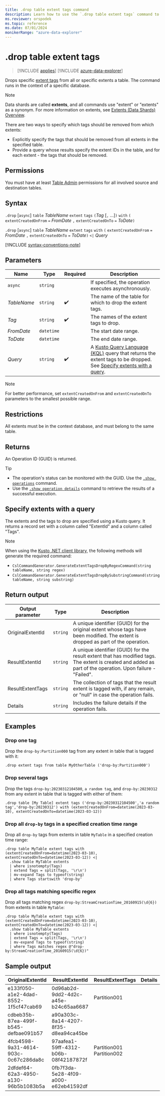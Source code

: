 ```yaml
---
title: .drop table extent tags command
description: Learn how to use the `.drop table extent tags` command to drop extent tags from a specified table in a database.
ms.reviewer: orspodek
ms.topic: reference
ms.date: 07/01/2024
monikerRange: "azure-data-explorer"
---
```


# .drop table extent tags

> [!INCLUDE [applies](../includes/applies-to-version/applies.md)] [!INCLUDE [azure-data-explorer](../includes/applies-to-version/azure-data-explorer.md)]

Drops specific [extent tags](extent-tags.md) from all or specific extents a table. The command runs in the context of a specific database.

> [!NOTE]
> Data shards are called **extents**, and all commands use "extent" or "extents" as a synonym.
> For more information on extents, see [Extents (Data Shards) Overview](extents-overview.md).

There are two ways to specify which tags should be removed from which extents:

* Explicitly specify the tags that should be removed from all extents in the specified table.
* Provide a query whose results specify the extent IDs in the table, and for each extent - the tags that should be removed.

## Permissions

You must have at least [Table Admin](../access-control/role-based-access-control.md) permissions for all involved source and destination tables.

## Syntax

`.drop` [`async`] `table` *TableName* `extent` `tags` `(`*Tag* [`,` ...]`)` `with` `(` `extentCreatedOnFrom` `=` *FromDate* `,` `extentCreatedOnTo` `=` *ToDate*`)`

`.drop` [`async`] `table` *TableName* `extent` `tags` `with` `(` `extentCreatedOnFrom` `=` *FromDate* `,` `extentCreatedOnTo` `=` *ToDate*`)` `<|` *Query*

[!INCLUDE [syntax-conventions-note](../includes/syntax-conventions-note.md)]

## Parameters

|Name|Type|Required|Description|
|--|--|--|--|
|`async`| `string` ||If specified, the operation executes asynchronously.|
|*TableName*| `string` | :heavy_check_mark:|The name of the table for which to drop the extent tags.|
|*Tag*| `string` | :heavy_check_mark:|The names of the extent tags to drop.|
|*FromDate*| `datetime` ||The start date range.|
|*ToDate*| `datetime` ||The end date range.|
|*Query*| `string` | :heavy_check_mark:|A [Kusto Query Language (KQL)](../query/index.md) query that returns the extent tags to be dropped. See [Specify extents with a query](#specify-extents-with-a-query).|

> [!NOTE]
> For better performance, set `extentCreatedOnFrom` and `extentCreatedOnTo` parameters to the smallest possible range.

## Restrictions

All extents must be in the context database, and must belong to the same table.

## Returns

An Operation ID (GUID) is returned.

> [!TIP]
>
> * The operation's status can be monitored with the GUID. Use the [`.show operations`](show-operations.md) command.
> * Use the [`.show operation details`](show-operation-details.md) command to retrieve the results of a successful execution.

## Specify extents with a query

The extents and the tags to drop are specified using a Kusto query. It returns a record set with a column called "ExtentId" and a column called "Tags".

> [!NOTE]
> When using the [Kusto .NET client library](../api/netfx/about-kusto-data.md), the following methods will generate the required command:
>
> * `CslCommandGenerator.GenerateExtentTagsDropByRegexCommand(string tableName, string regex)`
> * `CslCommandGenerator.GenerateExtentTagsDropBySubstringCommand(string tableName, string substring)`

## Return output

Output parameter |Type |Description
---|---|---
OriginalExtentId | `string` |A unique identifier (GUID) for the original extent whose tags have been modified. The extent is dropped as part of the operation.
ResultExtentId | `string` |A unique identifier (GUID) for the result extent that has modified tags. The extent is created and added as part of the operation. Upon failure - "Failed".
ResultExtentTags | `string` |The collection of tags that the result extent is tagged with, if any remain, or "null" in case the operation fails.
Details | `string` |Includes the failure details if the operation fails.

## Examples

### Drop one tag

Drop the `drop-by:Partition000` tag from any extent in table that is tagged with it:

```kusto
.drop extent tags from table MyOtherTable ('drop-by:Partition000')
```

### Drop several tags

Drop the tags `drop-by:20230312104500`, `a random tag`, and `drop-by:20230312` from any extent in table that is tagged with either of them:

```kusto
.drop table [My Table] extent tags ('drop-by:20230312104500','a random tag','drop-by:20230312') with (extentCreatedOnFrom=datetime(2023-03-10), extentCreatedOnTo=datetime(2023-03-12))
```

### Drop all `drop-by` tags in a specified creation time range

Drop all `drop-by` tags from extents in table `MyTable` in a specified creation time range:

```kusto
.drop table MyTable extent tags with (extentCreatedOnFrom=datetime(2023-03-10), extentCreatedOnTo=datetime(2023-03-12)) <| 
  .show table MyTable extents 
  | where isnotempty(Tags)
  | extend Tags = split(Tags, '\r\n') 
  | mv-expand Tags to typeof(string)
  | where Tags startswith 'drop-by'
```

### Drop all tags matching specific regex

Drop all tags matching regex `drop-by:StreamCreationTime_20160915(\d{6})` from extents in table `MyTable`:

```kusto
.drop table MyTable extent tags with (extentCreatedOnFrom=datetime(2023-03-10), extentCreatedOnTo=datetime(2023-03-12)) <| 
  .show table MyTable extents 
  | where isnotempty(Tags)
  | extend Tags = split(Tags, '\r\n')
  | mv-expand Tags to typeof(string)
  | where Tags matches regex @"drop-by:StreamCreationTime_20160915(\d{6})"
```

## Sample output

|OriginalExtentId |ResultExtentId | ResultExtentTags | Details
|---|---|---|---
|e133f050-a1e2-4dad-8552-1f5cf47cab69 |0d96ab2d-9dd2-4d2c-a45e-b24c65aa6687 | Partition001 |
|cdbeb35b-87ea-499f-b545-defbae091b57 |a90a303c-8a14-4207-8f35-d8ea94ca45be | |
|4fcb4598-9a31-4614-903c-0c67c286da8c |97aafea1-59ff-4312-b06b-08f42187872f | Partition001 Partition002 |
|2dfdef64-62a3-4950-a130-96b5b1083b5a |0fb7f3da-5e28-4f09-a000-e62eb41592df | |
